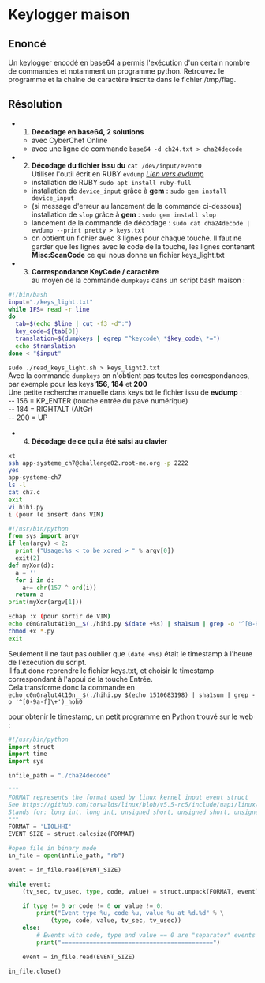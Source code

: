 **Keylogger maison**
================
Enoncé
----------------
Un keylogger encodé en base64 a permis l'exécution d'un certain nombre de commandes et notamment un programme python. Retrouvez le programme et la chaîne de caractère inscrite dans le fichier /tmp/flag.

Résolution
----------------
- 1) **Decodage en base64, 2 solutions**
    - avec CyberChef Online
    - avec une ligne de commande `base64 -d ch24.txt > cha24decode`


- 2) **Décodage du fichier issu du** `cat /dev/input/event0`  
Utiliser l'outil écrit en RUBY `evdump` [*Lien vers evdump*](https://www.rubydoc.info/gems/device_input/0.3.1.1)  
  - installation de RUBY `sudo apt install ruby-full`
  - installation de `device_input` grâce à **gem** : `sudo gem install device_input`
  - (si message d'erreur au lancement de la commande ci-dessous) installation de `slop`  grâce à **gem** : `sudo gem install slop`  
  - lancement de la commande de décodage : `sudo cat cha24decode |  evdump --print pretty > keys.txt`
  - on obtient un fichier avec 3 lignes pour chaque touche. Il faut ne garder que les lignes avec le code de la touche, les lignes contenant **Misc:ScanCode** ce qui nous donne un fichier keys_light.txt

- 3) **Correspondance KeyCode / caractère**  
au moyen de la commande `dumpkeys` dans un script bash maison :

```bash
#!/bin/bash
input="./keys_light.txt"
while IFS= read -r line
do
  tab=$(echo $line | cut -f3 -d":")
  key_code=${tab[0]}
  translation=$(dumpkeys | egrep "^keycode\ *$key_code\ *=")
  echo $translation
done < "$input"
```

`sudo ./read_keys_light.sh > keys_light2.txt`  
Avec la commande `dumpkeys` on n'obtient pas toutes les correspondances, par exemple pour les keys **156**, **184** et **200**  
Une petite recherche manuelle dans keys.txt le fichier issu de **evdump** :  
   -- 156 = KP_ENTER (touche entrée du pavé numérique)  
   -- 184 = RIGHTALT (AltGr)  
   -- 200 = UP  

- 4) **Décodage de ce qui a été saisi au clavier**  
```bash
xt
ssh app-systeme_ch7@challenge02.root-me.org -p 2222
yes
app-systeme-ch7
ls -l
cat ch7.c
exit
vi hihi.py
i (pour le insert dans VIM)
```
```python
#!/usr/bin/python
from sys import argv
if len(argv) < 2:
  print ("Usage:%s < to be xored > " % argv[0])
  exit(2)
def myXor(d):
  a = ''
  for i in d:
    a+= chr(157 ^ ord(i))
  return a
print(myXor(argv[1]))
```
```bash
Echap :x (pour sortir de VIM)
echo c0nGralut4t10n__$(./hihi.py $(date +%s) | sha1sum | grep -o '^[0-9a-f]\+')_hoh0 > /tmp/flag
chmod +x *.py
exit
```
Seulement il ne faut pas oublier que `(date +%s)` était le timestamp à l'heure de l'exécution du script.  
Il faut donc reprendre le fichier keys.txt, et choisir le timestamp correspondant à l'appui de la touche Entrée.  
Cela transforme donc la commande en   
`echo c0nGralut4t10n__$(./hihi.py $(echo 1510683198) | sha1sum | grep -o '^[0-9a-f]\+')_hoh0`

pour obtenir le timestamp, un petit programme en Python trouvé sur le web :
```python
#!/usr/bin/python
import struct
import time
import sys

infile_path = "./cha24decode"

"""
FORMAT represents the format used by linux kernel input event struct
See https://github.com/torvalds/linux/blob/v5.5-rc5/include/uapi/linux/input.h#L28
Stands for: long int, long int, unsigned short, unsigned short, unsigned int
"""
FORMAT = 'LI0LHHI'
EVENT_SIZE = struct.calcsize(FORMAT)

#open file in binary mode
in_file = open(infile_path, "rb")

event = in_file.read(EVENT_SIZE)

while event:
    (tv_sec, tv_usec, type, code, value) = struct.unpack(FORMAT, event)

    if type != 0 or code != 0 or value != 0:
        print("Event type %u, code %u, value %u at %d.%d" % \
            (type, code, value, tv_sec, tv_usec))
    else:
        # Events with code, type and value == 0 are "separator" events
        print("===========================================")

    event = in_file.read(EVENT_SIZE)

in_file.close()
```
